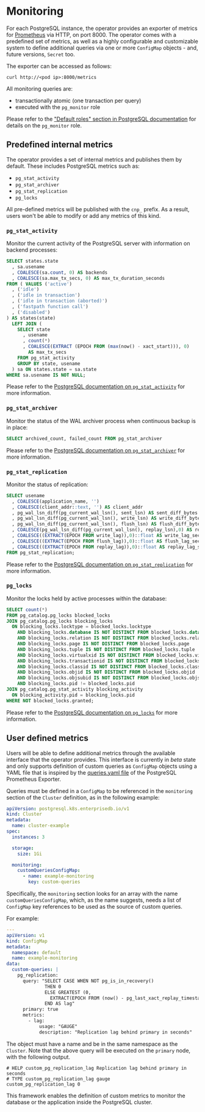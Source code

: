 # Monitoring

For each PostgreSQL instance, the operator provides an exporter of metrics for
[Prometheus](https://prometheus.io/) via HTTP, on port 8000.
The operator comes with a predefined set of metrics, as well as a highly
configurable and customizable system to define additional queries via one or
more `ConfigMap` objects - and, future versions, `Secret` too.

The exporter can be accessed as follows:

```shell
curl http://<pod ip>:8000/metrics
```

All monitoring queries are:

- transactionally atomic (one transaction per query)
- executed with the `pg_monitor` role

Please refer to the
["Default roles" section in PostgreSQL documentation](https://www.postgresql.org/docs/current/default-roles.html)
for details on the `pg_monitor` role.

## Predefined internal metrics

The operator provides a set of internal metrics and publishes them by default.
These includes PostgreSQL metrics such as:

* `pg_stat_activity`
* `pg_stat_archiver`
* `pg_stat_replication`
* `pg_locks`

All pre-defined metrics will be published with the `cnp_` prefix. As a result,
users won't be able to modify or add any metrics of this kind.

### `pg_stat_activity`

Monitor the current activity of the PostgreSQL server with information on backend processes:

```sql
SELECT states.state
  , sa.usename
  , COALESCE(sa.count, 0) AS backends
  , COALESCE(sa.max_tx_secs, 0) AS max_tx_duration_seconds
FROM ( VALUES ('active')
  , ('idle')
  , ('idle in transaction')
  , ('idle in transaction (aborted)')
  , ('fastpath function call')
  , ('disabled')
) AS states(state)
  LEFT JOIN (
    SELECT state
      , usename
      , count(*)
      , COALESCE(EXTRACT (EPOCH FROM (max(now() - xact_start))), 0)
        AS max_tx_secs
    FROM pg_stat_activity
    GROUP BY state, usename
  ) sa ON states.state = sa.state
WHERE sa.usename IS NOT NULL;
```

Please refer to the [PostgreSQL documentation on `pg_stat_activity`](https://www.postgresql.org/docs/current/monitoring-stats.html#MONITORING-PG-STAT-ACTIVITY-VIEW) for more information.

### `pg_stat_archiver`

Monitor the status of the WAL archiver process when continuous backup is in place:

```sql
SELECT archived_count, failed_count FROM pg_stat_archiver
```

Please refer to the [PostgreSQL documentation on `pg_stat_archiver`](https://www.postgresql.org/docs/current/monitoring-stats.html#MONITORING-PG-STAT-ARCHIVER-VIEW) for more information.

### `pg_stat_replication`

Monitor the status of replication:

```sql
SELECT usename
  , COALESCE(application_name, '')
  , COALESCE(client_addr::text, '') AS client_addr
  , pg_wal_lsn_diff(pg_current_wal_lsn(), sent_lsn) AS sent_diff_bytes
  , pg_wal_lsn_diff(pg_current_wal_lsn(), write_lsn) AS write_diff_bytes
  , pg_wal_lsn_diff(pg_current_wal_lsn(), flush_lsn) AS flush_diff_bytes
  , COALESCE(pg_wal_lsn_diff(pg_current_wal_lsn(), replay_lsn),0) AS replay_diff_bytes
  , COALESCE((EXTRACT(EPOCH FROM write_lag)),0)::float AS write_lag_seconds
  , COALESCE((EXTRACT(EPOCH FROM flush_lag)),0)::float AS flush_lag_seconds
  , COALESCE((EXTRACT(EPOCH FROM replay_lag)),0)::float AS replay_lag_seconds
FROM pg_stat_replication;
```

Please refer to the [PostgreSQL documentation on `pg_stat_replication`](https://www.postgresql.org/docs/current/monitoring-stats.html#MONITORING-PG-STAT-REPLICATION-VIEW) for more information.

### `pg_locks`

Monitor the locks held by active processes within the database:

```sql
SELECT count(*)
FROM pg_catalog.pg_locks blocked_locks
JOIN pg_catalog.pg_locks blocking_locks
  ON blocking_locks.locktype = blocked_locks.locktype
    AND blocking_locks.database IS NOT DISTINCT FROM blocked_locks.database
    AND blocking_locks.relation IS NOT DISTINCT FROM blocked_locks.relation
    AND blocking_locks.page IS NOT DISTINCT FROM blocked_locks.page
    AND blocking_locks.tuple IS NOT DISTINCT FROM blocked_locks.tuple
    AND blocking_locks.virtualxid IS NOT DISTINCT FROM blocked_locks.virtualxid
    AND blocking_locks.transactionid IS NOT DISTINCT FROM blocked_locks.transactionid
    AND blocking_locks.classid IS NOT DISTINCT FROM blocked_locks.classid
    AND blocking_locks.objid IS NOT DISTINCT FROM blocked_locks.objid
    AND blocking_locks.objsubid IS NOT DISTINCT FROM blocked_locks.objsubid
    AND blocking_locks.pid != blocked_locks.pid
JOIN pg_catalog.pg_stat_activity blocking_activity
  ON blocking_activity.pid = blocking_locks.pid
WHERE NOT blocked_locks.granted;
```

Please refer to the [PostgreSQL documentation on `pg_locks`](https://www.postgresql.org/docs/current/view-pg-locks.html) for more information.

## User defined metrics

Users will be able to define additional metrics through the available interface
that the operator provides. This interface is currently in *beta* state and
only supports definition of custom queries as `ConfigMap` objects using a YAML
file that is inspired by the [queries.yaml file](https://github.com/prometheus-community/postgres_exporter/blob/main/queries.yaml)
of the PostgreSQL Prometheus Exporter.

Queries must be defined in a `ConfigMap` to be referenced in the `monitoring`
section of the `Cluster` definition, as in the following example:

```yaml
apiVersion: postgresql.k8s.enterprisedb.io/v1
kind: Cluster
metadata:
  name: cluster-example
spec:
  instances: 3

  storage:
    size: 1Gi

  monitoring:
    customQueriesConfigMap:
      - name: example-monitoring
        key: custom-queries
```

Specifically, the `monitoring` section looks for an array with the name
`customQueriesConfigMap`, which, as the name suggests, needs a list of
`ConfigMap` key references to be used as the source of custom queries.

For example:

```yaml
---
apiVersion: v1
kind: ConfigMap
metadata:
  namespace: default
  name: example-monitoring
data:
  custom-queries: |
    pg_replication:
      query: "SELECT CASE WHEN NOT pg_is_in_recovery()
              THEN 0
              ELSE GREATEST (0,
                EXTRACT(EPOCH FROM (now() - pg_last_xact_replay_timestamp())))
              END AS lag"
      primary: true
      metrics:
        - lag:
            usage: "GAUGE"
            description: "Replication lag behind primary in seconds"
```

The object must have a name and be in the same namespace as the `Cluster`.
Note that the above query will be executed on the `primary` node, with the
following output.

```text
# HELP custom_pg_replication_lag Replication lag behind primary in seconds
# TYPE custom_pg_replication_lag gauge
custom_pg_replication_lag 0
```

This framework enables the definition of custom metrics to monitor the database
or the application inside the PostgreSQL cluster.
